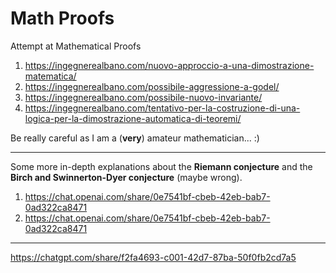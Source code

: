 # Math Proofs
Attempt at Mathematical Proofs

1) https://ingegnerealbano.com/nuovo-approccio-a-una-dimostrazione-matematica/
2) https://ingegnerealbano.com/possibile-aggressione-a-godel/
3) https://ingegnerealbano.com/possibile-nuovo-invariante/
4) https://ingegnerealbano.com/tentativo-per-la-costruzione-di-una-logica-per-la-dimostrazione-automatica-di-teoremi/

Be really careful as I am a (**very**) amateur mathematician... :)

---

Some more in-depth explanations about the **Riemann conjecture** and the **Birch and Swinnerton-Dyer conjecture** (maybe wrong).

1) https://chat.openai.com/share/0e7541bf-cbeb-42eb-bab7-0ad322ca8471
2) https://chat.openai.com/share/0e7541bf-cbeb-42eb-bab7-0ad322ca8471

---

https://chatgpt.com/share/f2fa4693-c001-42d7-87ba-50f0fb2cd7a5
